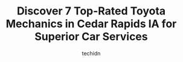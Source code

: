 ---
layout: ampstory
image: https://images.unsplash.com/photo-1568616389075-7ec27e747c9a?ixlib=rb-4.0.3&ixid=MnwxMjA3fDB8MHxwaG90by1wYWdlfHx8fGVufDB8fHx8&auto=format&fit=crop&w=640&h=853&q=80
author: techidn
featured: false
description: When it comes to maintaining and repairing your vehicle in Cedar Rapids IA, USA, you deserve nothing but the best. Thats why the 7 best Toyota Mechanic in the area are here to offer their e
title: Discover 7 Top-Rated Toyota Mechanics in Cedar Rapids IA for Superior Car Services
cover:
   title: Discover 7 Top-Rated Toyota Mechanics in Cedar Rapids IA for Superior Car Services
   subtitle: Rickpate
   background: https://images.unsplash.com/photo-1568616389075-7ec27e747c9a?ixlib=rb-4.0.3&ixid=MnwxMjA3fDB8MHxwaG90by1wYWdlfHx8fGVufDB8fHx8&auto=format&fit=crop&w=640&h=853&q=80

pages: 
 - layout: thirds
   top: <h1>#1 Als Full Service Auto Repair</h1>
   bottom: "<p>Als Full Service was able to work on my vehicle when the only other option in town seemed to have been the dealership. I was told by another shop to see the dealership s</p>"
   background: https://www.knot35.com/toplist/wp-content/uploads/2023/06/best-toyota-mechanic-1-in-cedar-rapids-ia-1685839467.jpeg
   backgroundblur: true
 - layout: thirds
   top: <h1>#2 Johns Automotive Service</h1>
   bottom: "<p>4910 Johnson Ave NW, Cedar Rapids, IA 52405, United States</p>"
   background: https://www.knot35.com/toplist/wp-content/uploads/2023/06/best-toyota-mechanic-2-in-cedar-rapids-ia-1685839467.jpeg
   cta:
      link: https://www.knot35.com/toplist/discover-7-top-rated-toyota-mechanics-in-cedar-rapids-ia-for-superior-car-services/
      text: Discover 7 Top-Rated Toyota Mechanics in Cedar Rapids IA for Superior Car Services
 - layout: thirds
   top: <h1>#3 Tuffy by Brakes Plus</h1>
   bottom: "<p>3535 1st Ave SE, Cedar Rapids, IA 52402, United States</p>"
   background: https://www.knot35.com/toplist/wp-content/uploads/2023/06/best-toyota-mechanic-3-in-cedar-rapids-ia-1685839467.jpeg
   cta:
      link: https://www.knot35.com/toplist/discover-7-top-rated-toyota-mechanics-in-cedar-rapids-ia-for-superior-car-services/
      text: Discover 7 Top-Rated Toyota Mechanics in Cedar Rapids IA for Superior Car Services
 - layout: thirds
   top: <h1>#4 Milex Complete Auto Care</h1>
   bottom: "<p>2010 Sylvia Ave NE, Cedar Rapids, IA 52402, United States</p>"
   background: https://images.unsplash.com/photo-1580610447943-1bfbef5efe07?ixlib=rb-4.0.3&ixid=MnwxMjA3fDB8MHxwaG90by1wYWdlfHx8fGVufDB8fHx8&auto=format&fit=crop&w=640&h=853&q=80
   cta:
      link: https://www.knot35.com/toplist/discover-7-top-rated-toyota-mechanics-in-cedar-rapids-ia-for-superior-car-services/
      text: Discover 7 Top-Rated Toyota Mechanics in Cedar Rapids IA for Superior Car Services
 - layout: thirds
   top: <h1>#5 4 Guys Auto Sales Service & Body Repair</h1>
   bottom: "<p>4705 Johnson Ave NW, Cedar Rapids, IA 52405, United States</p>"
   background: https://images.unsplash.com/photo-1602536052359-ef94c21c5948?ixlib=rb-4.0.3&ixid=MnwxMjA3fDB8MHxwaG90by1wYWdlfHx8fGVufDB8fHx8&auto=format&fit=crop&w=640&h=853&q=80
   cta:
      link: https://www.knot35.com/toplist/discover-7-top-rated-toyota-mechanics-in-cedar-rapids-ia-for-superior-car-services/
      text: Discover 7 Top-Rated Toyota Mechanics in Cedar Rapids IA for Superior Car Services
 - layout: thirds
   top: <h1>#6 Big Jims Automotive</h1>
   bottom: "<p>1600 6th St SW, Cedar Rapids, IA 52404, United States</p>"
   background: https://images.unsplash.com/photo-1510906594845-bc082582c8cc?ixlib=rb-4.0.3&ixid=MnwxMjA3fDB8MHxwaG90by1wYWdlfHx8fGVufDB8fHx8&auto=format&fit=crop&w=640&h=853&q=80
   cta:
      link: https://www.knot35.com/toplist/discover-7-top-rated-toyota-mechanics-in-cedar-rapids-ia-for-superior-car-services/
      text: Discover 7 Top-Rated Toyota Mechanics in Cedar Rapids IA for Superior Car Services
 - layout: thirds
   top: <h1>#7 ATS Automotive</h1>
   bottom: "<p>5042 4th St SW Suite #D, Cedar Rapids, IA 52404, United States</p>"
   background: https://images.unsplash.com/photo-1484589065579-248aad0d8b13?ixlib=rb-4.0.3&ixid=MnwxMjA3fDB8MHxwaG90by1wYWdlfHx8fGVufDB8fHx8&auto=format&fit=crop&w=640&h=853&q=80
   cta:
      link: https://www.knot35.com/toplist/discover-7-top-rated-toyota-mechanics-in-cedar-rapids-ia-for-superior-car-services/
      text: Discover 7 Top-Rated Toyota Mechanics in Cedar Rapids IA for Superior Car Services
 - layout: thirds
   middle: Continue reading...
   background: https://images.unsplash.com/photo-1557672172-298e090bd0f1?ixlib=rb-4.0.3&ixid=MnwxMjA3fDB8MHxwaG90by1wYWdlfHx8fGVufDB8fHx8&auto=format&fit=crop&w=640&h=853&q=80
   cta:
      link: https://www.knot35.com/toplist/discover-7-top-rated-toyota-mechanics-in-cedar-rapids-ia-for-superior-car-services/
      text: Discover 7 Top-Rated Toyota Mechanics in Cedar Rapids IA for Superior Car Services
      
---